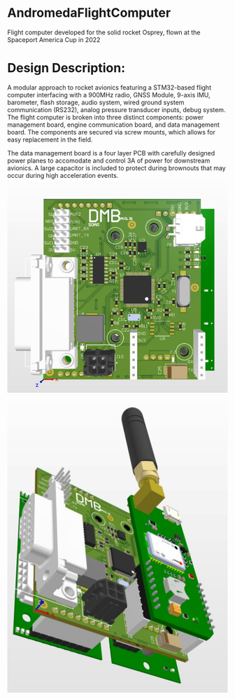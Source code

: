 # AndromedaFlightComputer
Flight computer developed for the solid rocket Osprey, flown at the Spaceport America Cup in 2022

# Design Description: 

A modular approach to rocket avionics featuring a STM32-based flight computer interfacing with a 900MHz radio, GNSS Module, 9-axis IMU, barometer, flash storage, audio system, wired ground system communication (RS232), analog pressure transducer inputs, debug system. The flight computer is broken into three distinct components: power management board, engine communication board, and data management board. The components are secured via screw mounts, which allows for easy replacement in the field. 

The data management board is a four layer PCB with carefully designed power planes to accomodate and control 3A of power for downstream avionics. A large capacitor is included to protect during brownouts that may occur during high acceleration events. 
![alt text](https://github.com/rwjmoore/AndromedaFlightComputer/blob/fe1f59382d7c7989c939c095f7d0d2cb6e69b2e5/DMB_Top.jpg)


![alt text](https://github.com/rwjmoore/AndromedaFlightComputer/blob/80b1837258c016f6d01d0e591765dae2840442b2/DMB_stack.jpg)



